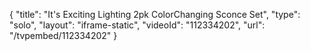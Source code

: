 {
    "title": "It's Exciting Lighting 2pk ColorChanging Sconce Set",
    "type": "solo",
    "layout": "iframe-static",
    "videoId": "112334202",
    "url": "\/tvpembed\/112334202"
}